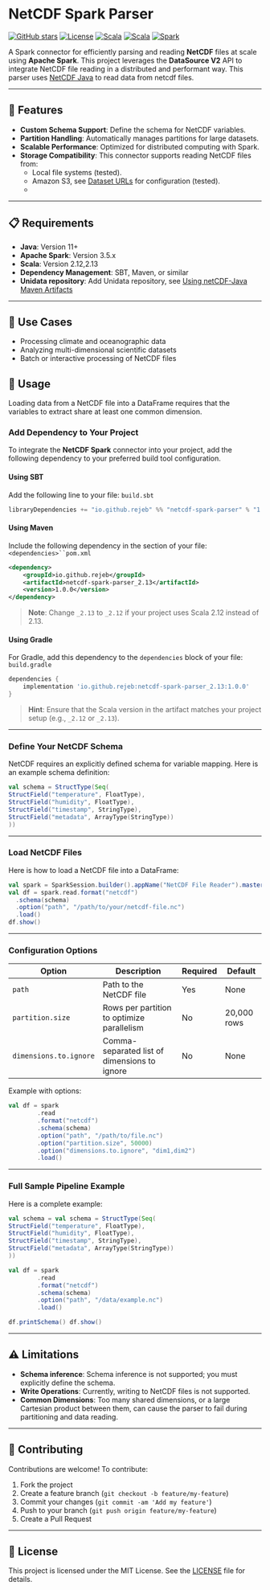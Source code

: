 # NetCDF Spark Parser

[![GitHub stars](https://img.shields.io/github/stars/rejeb/netcdf-spark-parser)](https://github.com/rejeb/netcdf-spark-parser/stargazers)
[![License](https://img.shields.io/github/license/rejeb/netcdf-spark-parser)](https://github.com/rejeb/netcdf-spark-parser/blob/main/LICENSE)
[![Scala](https://img.shields.io/badge/Java-11-blue)](https://www.java.com/fr/)
[![Scala](https://img.shields.io/badge/Scala-2.12%2F2.13-red)](https://www.scala-lang.org/)
[![Spark](https://img.shields.io/badge/Spark-3.5.x-orange)](https://spark.apache.org/)

A Spark connector for efficiently parsing and reading **NetCDF** files at scale using **Apache Spark**. 
This project leverages the **DataSource V2** API to integrate NetCDF file reading in a distributed and performant way.
This parser uses [NetCDF Java](https://www.unidata.ucar.edu/software/netcdf-java/) to read data from netcdf files.

---
## 🚀 Features

- **Custom Schema Support**: Define the schema for NetCDF variables.
- **Partition Handling**: Automatically manages partitions for large datasets.
- **Scalable Performance**: Optimized for distributed computing with Spark.
- **Storage Compatibility**: This connector supports reading NetCDF files from:
    - Local file systems (tested).
    - Amazon S3, see [Dataset URLs](https://docs.unidata.ucar.edu/netcdf-java/5.6/userguide/dataset_urls.html) for configuration (tested).
    - 
---

## 📋 Requirements

- **Java**: Version 11+
- **Apache Spark**: Version 3.5.x
- **Scala**: Version 2.12,2.13
- **Dependency Management**: SBT, Maven, or similar
- **Unidata repository**: Add Unidata repository, see [Using netCDF-Java Maven Artifacts](https://docs.unidata.ucar.edu/netcdf-java/current/userguide/using_netcdf_java_artifacts.html)

---

## 🧰 Use Cases

- Processing climate and oceanographic data
- Analyzing multi-dimensional scientific datasets
- Batch or interactive processing of NetCDF files

## 📖 Usage

Loading data from a NetCDF file into a DataFrame requires that the variables to extract share at least one common dimension.

### Add Dependency to Your Project

To integrate the **NetCDF Spark** connector into your project, add the following dependency to your preferred build tool configuration.
#### Using SBT
Add the following line to your file: `build.sbt`
``` scala
libraryDependencies += "io.github.rejeb" %% "netcdf-spark-parser" % "1.0.0"
```
#### Using Maven
Include the following dependency in the section of your file: `<dependencies>``pom.xml`
``` xml
<dependency>
    <groupId>io.github.rejeb</groupId>
    <artifactId>netcdf-spark-parser_2.13</artifactId>
    <version>1.0.0</version>
</dependency>
```
> **Note**: Change `_2.13` to `_2.12` if your project uses Scala 2.12 instead of 2.13.
>

#### Using Gradle
For Gradle, add this dependency to the `dependencies` block of your file: `build.gradle`
``` groovy
dependencies {
    implementation 'io.github.rejeb:netcdf-spark-parser_2.13:1.0.0'
}
```
> **Hint**: Ensure that the Scala version in the artifact matches your project setup (e.g., `_2.12` or `_2.13`).
>

---

### Define Your NetCDF Schema

NetCDF requires an explicitly defined schema for variable mapping. Here is an example schema definition:
```scala
val schema = StructType(Seq(
StructField("temperature", FloatType),
StructField("humidity", FloatType),
StructField("timestamp", StringType),
StructField("metadata", ArrayType(StringType))
))
``` 

---

### Load NetCDF Files

Here is how to load a NetCDF file into a DataFrame:

```scala
val spark = SparkSession.builder().appName("NetCDF File Reader").master("local[*]").getOrCreate()
val df = spark.read.format("netcdf")
  .schema(schema)
  .option("path", "/path/to/your/netcdf-file.nc")
  .load()
df.show()
``` 

---

### Configuration Options

| Option              | Description                                           | Required | Default       |
|---------------------|-------------------------------------------------------|----------|---------------|
| `path`              | Path to the NetCDF file                               | Yes      | None          |
| `partition.size`     | Rows per partition to optimize parallelism            | No       | 20,000 rows   |
| `dimensions.to.ignore` | Comma-separated list of dimensions to ignore          | No       | None          |

Example with options:

```scala
val df = spark
        .read
        .format("netcdf")
        .schema(schema)
        .option("path", "/path/to/file.nc")
        .option("partition.size", 50000)
        .option("dimensions.to.ignore", "dim1,dim2")
        .load()
``` 

---

### Full Sample Pipeline Example

Here is a complete example:
```scala
val schema = val schema = StructType(Seq(
StructField("temperature", FloatType),
StructField("humidity", FloatType),
StructField("timestamp", StringType),
StructField("metadata", ArrayType(StringType))
))

val df = spark
        .read
        .format("netcdf")
        .schema(schema)
        .option("path", "/data/example.nc")
        .load()

df.printSchema() df.show()
``` 

---

## ⚠️ Limitations

- **Schema inference**: Schema inference is not supported; you must explicitly define the schema.
- **Write Operations**: Currently, writing to NetCDF files is not supported.
- **Common Dimensions**: Too many shared dimensions, or a large Cartesian product between them, 
can cause the parser to fail during partitioning and data reading.

---

## 🤝 Contributing

Contributions are welcome! To contribute:

1. Fork the project
2. Create a feature branch (`git checkout -b feature/my-feature`)
3. Commit your changes (`git commit -am 'Add my feature'`)
4. Push to your branch (`git push origin feature/my-feature`)
5. Create a Pull Request

---

## 📄 License

This project is licensed under the MIT License. See the [LICENSE](LICENSE) file for details.

